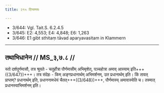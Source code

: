 ```yaml
---
title: २१५ टिप्पणयः

---
```

- 3/644: Vgl. Tait.S. 6.2.4.5
- 3/645: E2: 4,553; E4: 4,848; E6: 1,263
- 3/646: E1 gibt sthitaṃ tāvad aparyavasitam in Klammern

____________________________________________


## तथाभिधानेन // MS_३,७.८ //

स्तो दर्शपूर्णमासौ, तत्र श्रूयते - चतुर्होत्रा पौर्णमासीम् अभिमृशेत्, पञ्चहोत्रा अमाव् आस्याम् इति+++({3/647})+++। तत्र संदेहः - किम् अङ्गप्रधानार्थम् अभिमर्शनम्, उत प्रधानार्थम् इति। किं तावत् प्राप्तम्? प्रधानार्थम् इति, प्रधाननामधेयं चैतत्+++({3/648})+++, पौर्णमास्य् अमावास्येति च। तस्मात् प्रधानस्याभिमर्शनम् इति।
